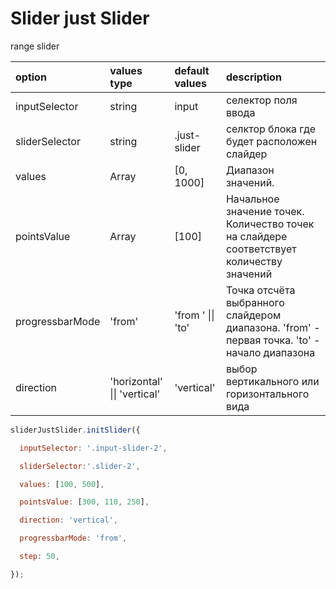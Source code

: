 # Slider just Slider

range slider


| option         | values type | default values | description |
|:--             | :-- |:--|:--             |
| inputSelector  | string                       |input| селектор поля ввода |
| sliderSelector  | string |.just-slider| селктор блока где будет расположен слайдер |
| values  | Array |[0, 1000]| Диапазон значений. |
| pointsValue  | Array | [100] | Начальное значение точек. Количество точек на слайдере соответствует количеству значений |
| progressbarMode  | 'from'                       | 'from ' \|\| 'to' | Точка отсчёта выбранного слайдером диапазона. 'from' - первая точка. 'to' -  начало диапазона |
| direction  | 'horizontal' \|\| 'vertical' |'vertical'| выбор вертикального или горизонтального вида |



```javascript
sliderJustSlider.initSlider({

  inputSelector: '.input-slider-2',

  sliderSelector:'.slider-2',

  values: [100, 500],

  pointsValue: [300, 110, 250],

  direction: 'vertical',

  progressbarMode: 'from',

  step: 50,

});
```

